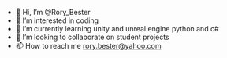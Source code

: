 - 👋 Hi, I’m @Rory_Bester
- 👀 I’m interested in coding
- 🌱 I’m currently learning unity and unreal engine python and c#
- 💞️ I’m looking to collaborate on student projects
- 📫 How to reach me rory.bester@yahoo.com

<!---
RoryBester/RoryBester is a ✨ special ✨ repository because its `README.md` (this file) appears on your GitHub profile.
You can click the Preview link to take a look at your changes.
--->
